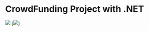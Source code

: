 CrowdFunding Project with .NET 
=======================
[![](https://img.shields.io/badge/C%23-coding-green)](https://docs.microsoft.com/en-us/visualstudio/ide/quickstart-aspnet-core?view=vs-2019)
[![](https://img.shields.io/github/forks/mich-ch/CrowdFunding-Project-by-Code.Hub)]


